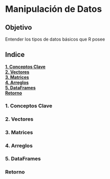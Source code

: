 Manipulación de Datos
=====================

Objetivo
--------

Entender los tipos de datos básicos que R posee

Indice
------

**[1. Conceptos Clave][1]**  
**[2. Vectores][2]**  
**[3. Matrices][3]**  
**[4. Arreglos][4]**  
**[5. DataFrames][5]**  
**[Retorno][6]**  

### 1. Conceptos Clave

### 2. Vectores

### 3. Matrices

### 4. Arreglos

### 5. DataFrames

### Retorno


[1]: https://github.com/patoba/CursoR/tree/master/1_Introduccion_a_R '1. Conceptos Clave'
[2]: https://github.com/patoba/CursoR/tree/master/2_Manipulacion_de_Datos '2. Vectores'
[3]: https://github.com/patoba/CursoR/tree/master/3_Programacion_Estructurada '3. Matrices'
[4]: https://github.com/patoba/CursoR/tree/master/4_Lectura_Datos '4. Arreglos'
[5]: https://github.com/patoba/CursoR/tree/master/5_Graficacion '5. DataFrames'
[6]: https://github.com/patoba/CursoR '6. Retorno'
